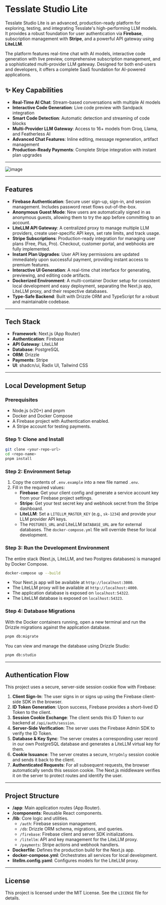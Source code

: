 # Tesslate Studio Lite

Tesslate Studio Lite is an advanced, production-ready platform for exploring, testing, and integrating Tesslate's high-performing LLM models. It provides a robust foundation for user authentication via **Firebase**, subscription management with **Stripe**, and a powerful API gateway using **LiteLLM**.

The platform features real-time chat with AI models, interactive code generation with live preview, comprehensive subscription management, and a sophisticated multi-provider LLM gateway. Designed for both end-users and developers, it offers a complete SaaS foundation for AI-powered applications.

## ✨ Key Capabilities

- **Real-Time AI Chat**: Stream-based conversations with multiple AI models
- **Interactive Code Generation**: Live code preview with Sandpack integration
- **Smart Code Detection**: Automatic detection and streaming of code blocks
- **Multi-Provider LLM Gateway**: Access to 16+ models from Groq, Llama, and Featherless AI
- **Advanced Chat Features**: Inline editing, message regeneration, artifact management
- **Production-Ready Payments**: Complete Stripe integration with instant plan upgrades

---

![image](https://github.com/user-attachments/assets/0ac43e7a-bddc-49b1-a946-31c85bfdc882)

---

## Features

-   **Firebase Authentication**: Secure user sign-up, sign-in, and session management. Includes password reset flows out-of-the-box.
-   **Anonymous Guest Mode**: New users are automatically signed in as anonymous guests, allowing them to try the app before committing to an account.
-   **LiteLLM API Gateway**: A centralized proxy to manage multiple LLM providers, create user-specific API keys, set rate limits, and track usage.
-   **Stripe Subscriptions**: Production-ready integration for managing user plans (Free, Plus, Pro). Checkout, customer portal, and webhooks are fully implemented.
-   **Instant Plan Upgrades**: User API key permissions are updated immediately upon successful payment, providing instant access to premium features.
-   **Interactive UI Generation**: A real-time chat interface for generating, previewing, and editing code artifacts.
-   **Dockerized Environment**: A multi-container Docker setup for consistent local development and easy deployment, separating the Next.js app, LiteLLM proxy, and their respective databases.
-   **Type-Safe Backend**: Built with Drizzle ORM and TypeScript for a robust and maintainable codebase.

---

## Tech Stack

-   **Framework**: Next.js (App Router)
-   **Authentication**: Firebase
-   **API Gateway**: LiteLLM
-   **Database**: PostgreSQL
-   **ORM**: Drizzle
-   **Payments**: Stripe
-   **UI**: shadcn/ui, Radix UI, Tailwind CSS

---

## Local Development Setup

### Prerequisites

-   Node.js (v20+) and pnpm
-   Docker and Docker Compose
-   A Firebase project with Authentication enabled.
-   A Stripe account for testing payments.

### Step 1: Clone and Install

```bash
git clone <your-repo-url>
cd <repo-name>
pnpm install
```

### Step 2: Environment Setup

1.  Copy the contents of `.env.example` into a new file named `.env`.
2.  Fill in the required values:
    -   **Firebase**: Get your client config and generate a service account key from your Firebase project settings.
    -   **Stripe**: Get your test secret key and webhook secret from the Stripe dashboard.
    -   **LiteLLM**: Set a `LITELLM_MASTER_KEY` (e.g., `sk-1234`) and provide your LLM provider API keys.
    -   The `POSTGRES_URL` and LiteLLM `DATABASE_URL` are for external databases. The `docker-compose.yml` file will override these for local development.

### Step 3: Run the Development Environment

The entire stack (Next.js, LiteLLM, and two Postgres databases) is managed by Docker Compose.

```bash
docker-compose up --build
```

-   Your Next.js app will be available at `http://localhost:3000`.
-   The LiteLLM proxy will be available at `http://localhost:4000`.
-   The application database is exposed on `localhost:54322`.
-   The LiteLLM database is exposed on `localhost:54323`.

### Step 4: Database Migrations

With the Docker containers running, open a new terminal and run the Drizzle migrations against the application database.

```bash
pnpm db:migrate
```

You can view and manage the database using Drizzle Studio:
```bash
pnpm db:studio
```

---

## Authentication Flow

This project uses a secure, server-side session cookie flow with Firebase:

1.  **Client Sign-In**: The user signs in or signs up using the Firebase client-side SDK in the browser.
2.  **ID Token Generation**: Upon success, Firebase provides a short-lived ID Token to the client.
3.  **Session Cookie Exchange**: The client sends this ID Token to our backend at `/api/auth/session`.
4.  **Server-Side Verification**: The server uses the Firebase Admin SDK to verify the ID Token.
5.  **Database & Key Sync**: The server creates a corresponding user record in our own PostgreSQL database and generates a LiteLLM virtual key for them.
6.  **Cookie Issuance**: The server creates a secure, `httpOnly` session cookie and sends it back to the client.
7.  **Authenticated Requests**: For all subsequent requests, the browser automatically sends this session cookie. The Next.js middleware verifies it on the server to protect routes and identify the user.

---

## Project Structure

-   **/app**: Main application routes (App Router).
-   **/components**: Reusable React components.
-   **/lib**: Core logic and utilities.
    -   `/auth`: Firebase session management.
    -   `/db`: Drizzle ORM schema, migrations, and queries.
    -   `/firebase`: Firebase client and server SDK initializations.
    -   `/litellm`: API and key management for the LiteLLM proxy.
    -   `/payments`: Stripe actions and webhook handlers.
-   **Dockerfile**: Defines the production build for the Next.js app.
-   **docker-compose.yml**: Orchestrates all services for local development.
-   **litellm.config.yaml**: Configures models for the LiteLLM proxy.

---

## License

This project is licensed under the MIT License. See the `LICENSE` file for details.